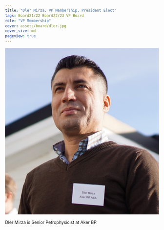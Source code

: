 ```yaml
---
title: "Dler Mirza, VP Membership, President Elect"
tags: Board21/22 Board22/23 VP Board
role: "VP Membership"
cover: assets/board/dler.jpg
cover_size: md
pageview: true
---
```

<img class="image image--md circle shadow center" src="/assets/board/dler.jpg"/>


Dler Mirza is Senior Petrophysicist at Aker BP.